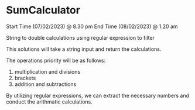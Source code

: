 # SumCalculator

Start Time (07/02/2023) @ 8.30 pm
End Time (08/02/2023) @ 1.20 am  

String to double calculations using regular expression to filter

This solutions will take a string input and return the calculations.

The operations priority will be as follows:
1. multiplication and divisions
2. brackets
3. addition and subtractions

By utilizing regular expressions, we can extract the necessary numbers and conduct the arithmatic calculations.
